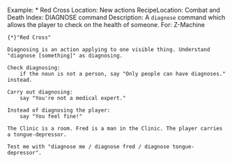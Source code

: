 Example: * Red Cross
Location: New actions
RecipeLocation: Combat and Death
Index: DIAGNOSE command
Description: A ``diagnose`` command which allows the player to check on the health of someone.
For: Z-Machine

  

``` inform7
{*}"Red Cross"

Diagnosing is an action applying to one visible thing. Understand "diagnose [something]" as diagnosing.

Check diagnosing:
	if the noun is not a person, say "Only people can have diagnoses." instead.

Carry out diagnosing:
	say "You're not a medical expert."

Instead of diagnosing the player:
	say "You feel fine!"

The Clinic is a room. Fred is a man in the Clinic. The player carries a tongue-depressor.

Test me with "diagnose me / diagnose fred / diagnose tongue-depressor".
```

